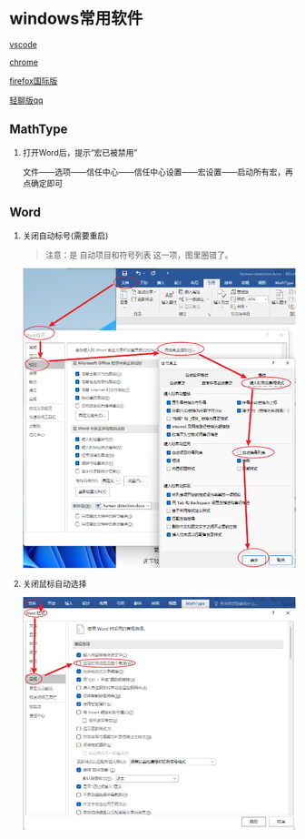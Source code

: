 # windows常用软件

[vscode](../../ide/vscode-settings/vscode-global.md)

[chrome](chrome.md)

[firefox国际版](http://ftp.mozilla.org/pub/firefox/releases/)

[轻聊版qq](http://link.zhihu.com/?target=http%3A//dldir1.qq.com/qqfile/qq/QQ7.9Light/14314/QQ7.9Light.exe)

## MathType

1. 打开Word后，提示“宏已被禁用”

    文件——选项——信任中心——信任中心设置——宏设置——启动所有宏，再点确定即可

## Word

1. 关闭自动标号(需要重启)

    > 注意：是 自动项目和符号列表 这一项，图里圈错了。

    ![1](assets/packages/images/2021-08-09-18-13-29.png)

2. 关闭鼠标自动选择

    ![1](assets/packages/images/image_2021-08-22-15-12-05.png)

